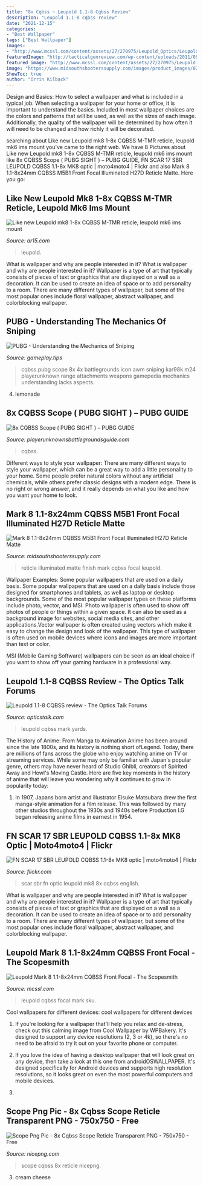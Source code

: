 ```yaml
---
title: "8x Cqbss ~ Leupold 1.1-8 Cqbss Review"
description: "Leupold 1.1-8 cqbss review"
date: "2021-12-15"
categories:
- "Best Wallpaper"
tags: ["Best Wallpaper"]
images:
- "http://www.mcssl.com/content/assets/27/270975/Leupold_Optics/Leupold_Mark_8_1.1-8x24mm_CQBSS_Front_Focal/SCO20Leupold20Mark20820-20Turrets.jpg"
featuredImage: "http://tacticalgunreview.com/wp-content/uploads/2011/09/Leupold-Mark-8-1.1-8-CQBS-picture.jpg"
featured_image: "http://www.mcssl.com/content/assets/27/270975/Leupold_Optics/Leupold_Mark_8_1.1-8x24mm_CQBSS_Front_Focal/SCO20Leupold20Mark20820-20Turrets.jpg"
image: "https://www.midsouthshooterssupply.com/images/product_images/024-112564/024-112564_5.jpg"
ShowToc: true
author: "Orrin Kilback"
---
```



Design and Basics: How to select a wallpaper and what is included in a typical job.
When selecting a wallpaper for your home or office, it is important to understand the basics. Included in most wallpaper choices are the colors and patterns that will be used, as well as the sizes of each image. Additionally, the quality of the wallpaper will be determined by how often it will need to be changed and how richly it will be decorated.

	

		
searching about Like new Leupold mk8 1-8x CQBSS M-TMR reticle, leupold mk6 ims mount you've came to the right web. We have 8 Pictures about Like new Leupold mk8 1-8x CQBSS M-TMR reticle, leupold mk6 ims mount like 8x CQBSS Scope ( PUBG SIGHT ) – PUBG GUIDE, FN SCAR 17 SBR LEUPOLD CQBSS 1.1-8x MK8 optic | moto4moto4 | Flickr and also Mark 8 1.1-8x24mm CQBSS M5B1 Front Focal Illuminated H27D Reticle Matte. Here you go:
		
    
## Like New Leupold Mk8 1-8x CQBSS M-TMR Reticle, Leupold Mk6 Ims Mount

<img loading=lazy src="https://i.imgur.com/StvACz8.jpg" onerror="this.onerror=null;this.src='https://tse1.mm.bing.net/th?id=OIP.TovMPy7NuScvHZN39hodvwHaJ4&amp;pid=15.1';" alt="Like new Leupold mk8 1-8x CQBSS M-TMR reticle, leupold mk6 ims mount">

_Source: ar15.com_

>leupold. 

	

What is wallpaper and why are people interested in it?
What is wallpaper and why are people interested in it?
Wallpaper is a type of art that typically consists of pieces of text or graphics that are displayed on a wall as a decoration. It can be used to create an idea of space or to add personality to a room. There are many different types of wallpaper, but some of the most popular ones include floral wallpaper, abstract wallpaper, and colorblocking wallpaper.

    
## PUBG - Understanding The Mechanics Of Sniping

<img loading=lazy src="https://gameplay.tips/uploads/posts/2017-05/1496266322_3.png" onerror="this.onerror=null;this.src='https://tse3.mm.bing.net/th?id=OIP.W9ikrDiSzp3HMK67CyrpcQAAAA&amp;pid=15.1';" alt="PUBG - Understanding the Mechanics of Sniping">

_Source: gameplay.tips_

>cqbss pubg scope 8x 4x battlegrounds icon awm sniping kar98k m24 playerunknown range attachments weapons gamepedia mechanics understanding lacks aspects. 

	

4. lemonade 

    
## 8x CQBSS Scope ( PUBG SIGHT ) – PUBG GUIDE

<img loading=lazy src="http://www.playerunknownsbattlegroundsguide.com/wp-content/uploads/2017/07/pubg_8x_CQBSS_Scope_aim-1024x576.jpg" onerror="this.onerror=null;this.src='https://tse4.mm.bing.net/th?id=OIP.oUWFCPJi_WbmEwLBmwiLDwHaEK&amp;pid=15.1';" alt="8x CQBSS Scope ( PUBG SIGHT ) – PUBG GUIDE">

_Source: playerunknownsbattlegroundsguide.com_

>cqbss. 

	

Different ways to style your wallpaper:
There are many different ways to style your wallpaper, which can be a great way to add a little personality to your home. Some people prefer natural colors without any artificial chemicals, while others prefer classic designs with a modern edge. There is no right or wrong answer, and it really depends on what you like and how you want your home to look.

    
## Mark 8 1.1-8x24mm CQBSS M5B1 Front Focal Illuminated H27D Reticle Matte

<img loading=lazy src="https://www.midsouthshooterssupply.com/images/product_images/024-112564/024-112564_5.jpg" onerror="this.onerror=null;this.src='https://tse4.mm.bing.net/th?id=OIP.Inr7ga-vV2Z3Fx4LtoGfdQAAAA&amp;pid=15.1';" alt="Mark 8 1.1-8x24mm CQBSS M5B1 Front Focal Illuminated H27D Reticle Matte">

_Source: midsouthshooterssupply.com_

>reticle illuminated matte finish mark cqbss focal leupold. 

	

Wallpaper Examples: Some popular wallpapers that are used on a daily basis.
Some popular wallpapers that are used on a daily basis include those designed for smartphones and tablets, as well as laptop or desktop backgrounds. Some of the most popular wallpaper types on these platforms include photo, vector, and MSI. 
Photo wallpaper is often used to show off photos of people or things within a given space. It can also be used as a background image for websites, social media sites, and other applications.Vector wallpaper is often created using vectors which make it easy to change the design and look of the wallpaper. This type of wallpaper is often used on mobile devices where icons and images are more important than text or color. 

MSI (Mobile Gaming Software) wallpapers can be seen as an ideal choice if you want to show off your gaming hardware in a professional way.

    
## Leupold 1.1-8 CQBSS Review - The Optics Talk Forums

<img loading=lazy src="http://tacticalgunreview.com/wp-content/uploads/2011/09/Leupold-Mark-8-1.1-8-CQBS-picture.jpg" onerror="this.onerror=null;this.src='https://tse1.mm.bing.net/th?id=OIP.a9_Ccuw0Eg998hi-rayswAHaFj&amp;pid=15.1';" alt="Leupold 1.1-8 CQBSS review - The Optics Talk Forums">

_Source: opticstalk.com_

>leupold cqbss mark yards. 

	

The History of Anime: From Manga to Animation
Anime has been around since the late 1800s, and its history is nothing short ofLegend. Today, there are millions of fans across the globe who enjoy watching anime on TV or streaming services. While some may only be familiar with Japan's popular genre, others may have never heard of Studio Ghibli, creators of Spirited Away and Howl's Moving Castle. Here are five key moments in the history of anime that will leave you wondering why it continues to grow in popularity today:
1) In 1907, Japans born artist and illustrator Eisuke Matsubara drew the first manga-style animation for a film release. This was followed by many other studios throughout the 1930s and 1940s before Production I.G began releasing anime films in earnest in 1954.

    
## FN SCAR 17 SBR LEUPOLD CQBSS 1.1-8x MK8 Optic | Moto4moto4 | Flickr

<img loading=lazy src="https://live.staticflickr.com/4550/38315999556_c6e4a1c735_b.jpg" onerror="this.onerror=null;this.src='https://tse4.mm.bing.net/th?id=OIP.l9rzvcgo_ZfZcTHVZFSiaAHaEk&amp;pid=15.1';" alt="FN SCAR 17 SBR LEUPOLD CQBSS 1.1-8x MK8 optic | moto4moto4 | Flickr">

_Source: flickr.com_

>scar sbr fn optic leupold mk8 8x cqbss english. 

	

What is wallpaper and why are people interested in it?
What is wallpaper and why are people interested in it?
Wallpaper is a type of art that typically consists of pieces of text or graphics that are displayed on a wall as a decoration. It can be used to create an idea of space or to add personality to a room. There are many different types of wallpaper, but some of the most popular ones include floral wallpaper, abstract wallpaper, and colorblocking wallpaper.

    
## Leupold Mark 8 1.1-8x24mm CQBSS Front Focal - The Scopesmith

<img loading=lazy src="http://www.mcssl.com/content/assets/27/270975/Leupold_Optics/Leupold_Mark_8_1.1-8x24mm_CQBSS_Front_Focal/SCO20Leupold20Mark20820-20Turrets.jpg" onerror="this.onerror=null;this.src='https://tse4.mm.bing.net/th?id=OIP.Ai7GbLrq6PhzoNMm3aGrbgHaHa&amp;pid=15.1';" alt="Leupold Mark 8 1.1-8x24mm CQBSS Front Focal - The Scopesmith">

_Source: mcssl.com_

>leupold cqbss focal mark sku. 

	

Cool wallpapers for different devices:
cool wallpapers for different devices 

1. If you're looking for a wallpaper that'll help you relax and de-stress, check out this calming image from Cool Wallpaper by WPBakery. It's designed to support any device resolutions (2, 3 or 4k), so there's no need to be afraid to try it out on your favorite phone or computer.

2. If you love the idea of having a desktop wallpaper that will look great on any device, then take a look at this one from androidOSWALLPAPER. It's designed specifically for Android devices and supports high resolution resolutions, so it looks great on even the most powerful computers and mobile devices.

3.

    
## Scope Png Pic - 8x Cqbss Scope Reticle Transparent PNG - 750x750 - Free

<img loading=lazy src="https://simg.nicepng.com/png/small/71-711849_scope-png.png" onerror="this.onerror=null;this.src='https://tse3.mm.bing.net/th?id=OIP.ULsFKleRbnm8osmWj7Qz6QAAAA&amp;pid=15.1';" alt="Scope Png Pic - 8x Cqbss Scope Reticle Transparent PNG - 750x750 - Free">

_Source: nicepng.com_

>scope cqbss 8x reticle nicepng. 

	

3. cream cheese 

